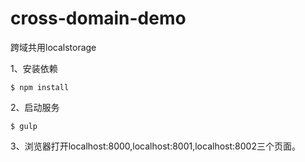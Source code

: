 # cross-domain-demo
跨域共用localstorage

1、安装依赖
```
$ npm install 
```
2、启动服务
```
$ gulp
```
3、浏览器打开localhost:8000,localhost:8001,localhost:8002三个页面。
